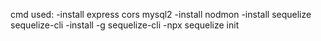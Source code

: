 cmd used:
-install express cors mysql2
-install nodmon
-install sequelize sequelize-cli
-install -g sequelize-cli 
-npx sequelize init
